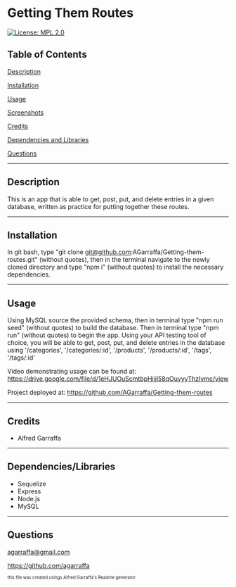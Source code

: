 # Getting Them Routes
[![License: MPL 2.0](https://img.shields.io/badge/License-MPL_2.0-brightgreen.svg)](https://opensource.org/licenses/MPL-2.0)

## Table of Contents
[Description](#description)

[Installation](#installation)

[Usage](#usage)

[Screenshots](#screenshots)

[Credits](#credits)

[Dependencies and Libraries](#dependencies/libraries)

[Questions](#questions)

---


## Description
This is an app that is able to get, post, put, and delete entries in a given database, written as practice for putting together these routes.
                
---     
## Installation
In git bash, type "git clone git@github.com:AGarraffa/Getting-them-routes.git" (without quotes), then in the terminal navigate to the newly cloned directory and type "npm i" (without quotes) to install the necessary dependencies.
    
---
## Usage
Using MySQL source the provided schema, then in terminal type "npm run seed" (without quotes) to build the database. Then in terminal type "npm run" (without quotes) to begin the app. Using your API testing tool of choice, you will be able to get, post, put, and delete entries in the database using '/categories', '/categories/:id', '/products', '/products/:id', '/tags', '/tags/:id' 

Video demonstrating usage can be found at: https://drive.google.com/file/d/1eHJUOuScmtbpHiijl58qOuyyyThzIvmc/view

Project deployed at: https://github.com/AGarraffa/Getting-them-routes
    
---
## Credits
* Alfred Garraffa


---
## Dependencies/Libraries
* Sequelize 
* Express 
* Node.js 
* MySQL 


---
## Questions
agarraffa@gmail.com

https://github.com/agarraffa

        
        
<sub><sub>this file was created usings Alfred Garraffa's Readme generator</sup></sub>